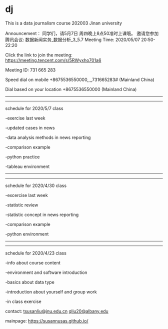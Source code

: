 # dj
This is a data journalism course 202003 Jinan university

Announcement：
同学们，请5月7日 周四晚上8点50准时上课哦。
邀请您参加腾讯会议: 数据新闻实务_数据分析_3_5.7
Meeting Time: 2020/05/07 20:50-22:20

Click the link to join the meeting: 
https://meeting.tencent.com/s/5RWyxho701a6

Meeting ID: 731 665 283

Speed dial on mobile
+8675536550000,,,,731665283# (Mainland China)

Dial based on your location
+8675536550000 (Mainland China)

----------------------------------
----------------------------------

schedule for 2020/5/7 class

-exercise last week

-updated cases in news

-data analysis methods in news reporting

-comparison example

-python practice

-tableau environment

----------------------------------
----------------------------------
schedule for 2020/4/30 class

-excercise last week

-statistic review

-statistic concept in news reporting

-comparison example

-python environment

----------------------------------
----------------------------------

schedule for 2020/4/23 class

-info about course content

-environment and software introduction

-basics about data type

-introduction about yourself and group work

-in class exercise 

contact:
tsusanliu@jnu.edu.cn
qliu20@albany.edu

mainpage: 
https://susannusas.github.io/
